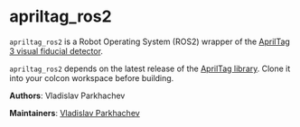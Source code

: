 # apriltag_ros2
`apriltag_ros2` is a Robot Operating System (ROS2) wrapper of the [AprilTag 3 visual fiducial detector](https://april.eecs.umich.edu/software/apriltag.html).

`apriltag_ros2` depends on the latest release of the [AprilTag library](https://github.com/AprilRobotics/apriltag). Clone it into your colcon workspace before building.

**Authors**: Vladislav Parkhachev

**Maintainers**: [Vladislav Parkhachev](mailto:vladp@rkhachev.ru)
